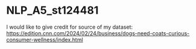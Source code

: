 # NLP_A5_st124481
 
I would like to give credit for source of my dataset: https://edition.cnn.com/2024/02/24/business/dogs-need-coats-curious-consumer-wellness/index.html
